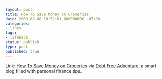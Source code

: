 ```yaml
---
layout: post
title: How To Save Money on Groceries
date: 2009-08-08 18:52:01.000000000 -07:00
categories:
- links
tags:
- lifehack
status: publish
type: post
published: true
---
```

Link: <a href="http://www.debtfreeadventure.com/2009/08/grocery-hacks-how-to-save-money-on-groceries/">How To Save Money on Groceries</a>
via [Debt Free Adventure](http://www.debtfreeadventure.com/),  a smart blog filled with personal finance tips.
